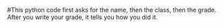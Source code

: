 #This python code first asks for the name, then the class, then the grade. After you write your grade, it tells you how you did it.